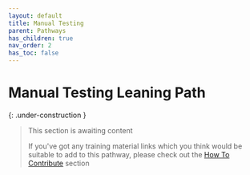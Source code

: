 ```yaml
---
layout: default
title: Manual Testing
parent: Pathways
has_children: true
nav_order: 2
has_toc: false
---
```


# Manual Testing Leaning Path

{: .under-construction }
> This section is awaiting content
> 
> If you've got any training material links which you think would be suitable to add to this pathway, please check out the [How To Contribute](../../how-to-contribute.html) section
